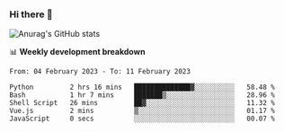 ### Hi there 👋
![Anurag's GitHub stats](https://github-readme-stats.vercel.app/api?username=jami1024&show_icons=true&theme=radical)

📊 **Weekly development breakdown**
<!--START_SECTION:waka-->

```text
From: 04 February 2023 - To: 11 February 2023

Python         2 hrs 16 mins   ██████████████▓░░░░░░░░░░   58.48 %
Bash           1 hr 7 mins     ███████▒░░░░░░░░░░░░░░░░░   28.96 %
Shell Script   26 mins         ██▓░░░░░░░░░░░░░░░░░░░░░░   11.32 %
Vue.js         2 mins          ▒░░░░░░░░░░░░░░░░░░░░░░░░   01.17 %
JavaScript     0 secs          ░░░░░░░░░░░░░░░░░░░░░░░░░   00.07 %
```

<!--END_SECTION:waka-->
<!--
**jami1024/jami1024** is a ✨ _special_ ✨ repository because its `README.md` (this file) appears on your GitHub profile.

Here are some ideas to get you started:

- 🔭 I’m currently working on ...
- 🌱 I’m currently learning ...
- 👯 I’m looking to collaborate on ...
- 🤔 I’m looking for help with ...
- 💬 Ask me about ...
- 📫 How to reach me: ...
- 😄 Pronouns: ...
- ⚡ Fun fact: ...
-->
